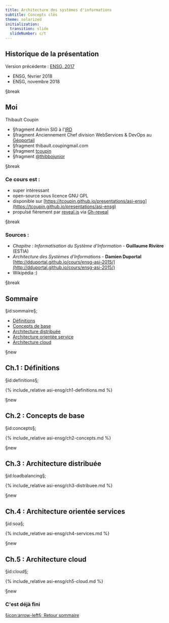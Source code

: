 ```yaml
---
title: Architecture des systèmes d'informations
subtitle: Concepts clés
theme: solarized
initialization:
  transition: slide
  slideNumber: c/t
---
```


## Historique de la présentation

Version précédente : [ENSG, 2017](../2017-asi-esg)
- ENSG, février 2018
- ENSG, novembre 2018

§break

## Moi

Thibault Coupin

- §fragment<i class="fa fa-briefcase" aria-hidden="true"></i> Admin SIG à l'[IRD](http://www.ird.fr)
- §fragment<i class="fa fa-gear" aria-hidden="true"></i> Anciennement Chef division WebServices & DevOps au [Géoportail](https://www.geoportail.gouv.fr)
- §fragment<i class="fa fa-envelope-o" aria-hidden="true"></i> thibault.coupin<i class="fa fa-at" aria-hidden="true"></i>gmail.com
- §fragment<i class="fa fa-github" aria-hidden="true"></i> [tcoupin](https://github.com/tcoupin)
- §fragment<i class="fa fa-twitter" aria-hidden="true"></i> [@thibbojunior](https://twitter.com/thibbojunior)

§break

### Ce cours est :

- super intéressant
- open-source sous licence GNU GPL
- disponible sur [https://tcoupin.github.io/presentations/asi-ensg](https://tcoupin.github.io/presentations/asi-ensg)
- propulsé fièrement par [reveal.js](https://github.com/hakimel/reveal.js) via [Gh-reveal](https://github.com/tcoupin/gh-reveal)


§break

### Sources :

- *Chapitre : Informatisation du Système d’Information* - **Guillaume Rivière** (ESTIA)
- *Architecture des Systèmes d'Informations* - **Damien Duportal** [http://dduportal.github.io/cours/ensg-asi-2015/](http://dduportal.github.io/cours/ensg-asi-2015/)
- Wikipédia :)

§break

## Sommaire

§id:sommaire§;

- [Définitions](#/definitions)
- [Concepts de base](#/concepts)
- [Architecture distribuée](#/loadbalancing)
- [Architecture orientée service](#/soa)
- [Architecture cloud](#/cloud)

§new

## Ch.1 : Définitions
§id:definitions§;

{% include_relative asi-ensg/ch1-definitions.md %}

§new

## Ch.2 : Concepts de base
§id:concepts§;

{% include_relative asi-ensg/ch2-concepts.md %}


§new

## Ch.3 : Architecture distribuée
§id:loadbalancing§;

{% include_relative asi-ensg/ch3-distribuee.md %}

§new

## Ch.4 : Architecture orientée services
§id:soa§;

{% include_relative asi-ensg/ch4-services.md %}

§new

## Ch.5 : Architecture cloud
§id:cloud§;

{% include_relative asi-ensg/ch5-cloud.md %}

§new

### C'est déjà fini

[§icon:arrow-left§; Retour sommaire](#/sommaire)

